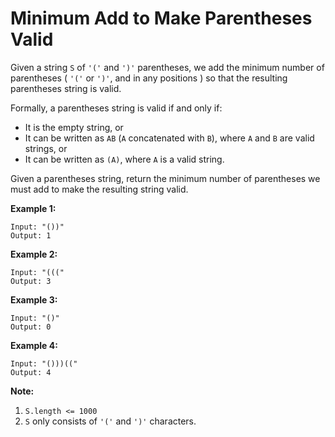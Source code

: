 # Minimum Add to Make Parentheses Valid

Given a string `S` of `'('` and `')'` parentheses, we add the minimum number of parentheses ( `'('` or `')'`, and in any positions ) so that the resulting parentheses string is valid.

Formally, a parentheses string is valid if and only if:

- It is the empty string, or
- It can be written as `AB` (`A` concatenated with `B`), where `A` and `B` are valid strings, or
- It can be written as `(A)`, where `A` is a valid string.

Given a parentheses string, return the minimum number of parentheses we must add to make the resulting string valid.

 

**Example 1:**

```
Input: "())"
Output: 1
```

**Example 2:**

```
Input: "((("
Output: 3
```

**Example 3:**

```
Input: "()"
Output: 0
```

**Example 4:**

```
Input: "()))(("
Output: 4
```

 

**Note:**

1. `S.length <= 1000`
2. `S` only consists of `'('` and `')'` characters.